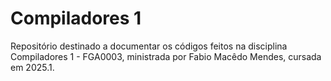# Compiladores 1
Repositório destinado a documentar os códigos feitos na disciplina Compiladores 1 - FGA0003, ministrada por Fabio Macêdo Mendes, cursada em 2025.1.